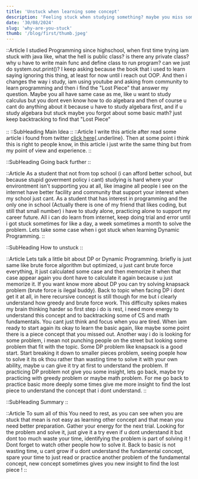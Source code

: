 ```yaml
---
title: 'Unstuck when learning some concept'
description: 'Feeling stuck when studying something? maybe you miss some point of requirement, you just need to find that lost piece. '
date: '30/08/2024'
slug: 'why-are-you-stuck'
thumb: '/blog/first/thumb.jpeg'
---
```


::Article
I studied Programming since highschool, when first time trying iam stuck with java like, what the hell is public class? is there any private class? why u have to write main func and define class to run program? can we just do system.out.print()? I keep asking because the book that i used to learn saying ignoring this thing, at least for now until i reach out OOP. And then i changes the way i study, iam using youtube and asking from community to learn programming and then i find the "Lost Piece" that answer my question. Maybe you all have same case as me, like u want to study calculus but you dont even know how to do algebara and then of course u cant do anything about it because u have to study algebara first, and if u study algebara but stuck maybe you forgot about some basic math? just keep backtracking to find that "Lost Piece"
<br>
</br>
::
::SubHeading
Main Idea
::
::Article
I write this article after read some article i found from twitter [click here](https://lelouch.dev/blog/you-are-probably-not-dumb/){.underline}. Then at some point i think this is right to people know, in this article i just write the same thing but from my point of view and experience.
::


::SubHeading
Going back further
::

::Article
As a student that not from top school (i can afford better school, but because stupid goverment policy i cant) studying is hard where your environtment isn't supporting you at all, like imagine all people i see on the internet have better facility and community that support your interest  when my school just cant. As a student that has interest in programming and the only one in school (Actually there is one of my friend that likes coding, but still that small number) i have to study alone, practicing alone to support my career future. All i can do learn from internet, keep doing trial and error until i got stuck sometimes for like a day, a week sometimes a month to solve the problem. Lets take some case when i got stuck when learning Dynamic Programming.
::

::SubHeading
How to unstuck
::

::Article
Lets talk a little bit about DP or Dynamic Programming. briefly is just same like brute force algorithm but optimized, u just cant brute force everything, it just calculated some case and then memorize it when that case appear again you dont have to calculate it again because u just memorize it. If you want know more about DP you can try solving knapsack problem (brute force is ilegal buddy). Back to topic when facing DP i dont get it at all, in here recursive concept is still though for me but i clearly understand how greedy and brute force work. This difficulty spikes makes my brain thinking harder so first step i do is rest, i need more energy to understand this concept and to backtracking some of CS and math fundamentals. You cant just think and focus when you are tired. When iam ready to start again its okay to learn the basic again, like maybe some point there is a piece concept that you missed out. Another way i do is looking for some problem, i mean not punching people on the street but looking some problem that fit with the topic. Some DP problem like knapsack is a good start. Start breaking it down to smaller pieces problem, seeing poeple how to solve it its ok thou rather than wasting time to solve it with your own ability, maybe u can give it try at first to understand the problem. If practicing DP problem not give you some insight, lets go back, maybe try practicing with greedy problem or maybe math problem. For me go back to practice basic more deeply some times give me more insight to find the lost piece to understand the concept that i dont understand. 
::

::SubHeading
Summary
::

::Article
To sum all of this You need to rest, as you can see when you are stuck that mean is not easy as learning other concept and that mean you need better preparation. Gather your energy for the next trial. Looking for the problem and solve it, just give it a try even if u dont understand it but dont too much waste your time, identifying the problem is part of solving it ! Dont forget to watch other people how to solve it. Back to basic is not wasting time, u cant grow if u dont understand the fundamental concept,  spare your time to just read or practice another problem of the fundamental concept, new concept sometimes gives you new insight to find the lost piece !
::